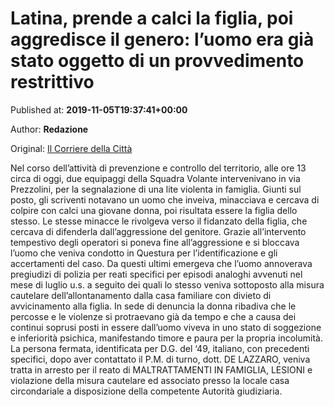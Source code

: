 
# Latina, prende a calci la figlia, poi aggredisce il genero: l’uomo era già stato oggetto di un provvedimento restrittivo

Published at: **2019-11-05T19:37:41+00:00**

Author: **Redazione**

Original: [Il Corriere della Città](https://www.ilcorrieredellacitta.com/latina-cronaca/latina-prende-a-calci-la-figlia-poi-aggredisce-il-genero-luomo-era-gia-stato-oggetto-di-un-provvedimento-restrittivo.html)

Nel corso dell’attività di prevenzione e controllo del territorio, alle ore 13 circa di oggi, due equipaggi della Squadra Volante intervenivano in via Prezzolini, per la segnalazione di una lite violenta in famiglia. Giunti sul posto, gli scriventi notavano un uomo che inveiva, minacciava e cercava di colpire con calci una giovane donna, poi risultata essere la figlia dello stesso. Le stesse minacce le rivolgeva verso il fidanzato della figlia, che cercava di difenderla dall’aggressione del genitore. Grazie all’intervento tempestivo degli operatori si poneva fine all’aggressione e si bloccava l’uomo che veniva condotto in Questura per l’identificazione e gli accertamenti del caso.
Da questi ultimi emergeva che l’uomo annoverava pregiudizi di polizia per reati specifici per episodi analoghi avvenuti nel mese di luglio u.s. a seguito dei quali lo stesso veniva sottoposto alla misura cautelare dell’allontanamento dalla casa familiare con divieto di avvicinamento alla figlia. In sede di denuncia la donna ribadiva che le percosse e le violenze si protraevano già da tempo e che a causa dei continui soprusi posti in essere dall’uomo viveva in uno stato di soggezione e inferiorità psichica, manifestando timore e paura per la propria incolumità.
La persona fermata, identificata per D.G. del ‘49, italiano, con precedenti specifici, dopo aver contattato il P.M. di turno, dott. DE LAZZARO, veniva tratta in arresto per il reato di MALTRATTAMENTI IN FAMIGLIA, LESIONI e violazione della misura cautelare ed associato presso la locale casa circondariale a disposizione della competente Autorità giudiziaria.
